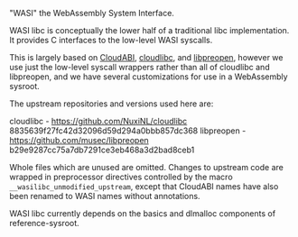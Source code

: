 "WASI" the WebAssembly System Interface.

WASI libc is conceptually the lower half of a traditional libc implementation.
It provides C interfaces to the low-level WASI syscalls.

This is largely based on [CloudABI], [cloudlibc], and [libpreopen], however we
use just the low-level syscall wrappers rather than all of cloudlibc and
libpreopen, and we have several customizations for use in a WebAssembly sysroot.

[CloudABI]: https://github.com/NuxiNL/cloudabi
[cloudlibc]: https://github.com/NuxiNL/cloudlibc
[libpreopen]: https://github.com/musec/libpreopen

The upstream repositories and versions used here are:

cloudlibc - https://github.com/NuxiNL/cloudlibc 8835639f27fc42d32096d59d294a0bbb857dc368
libpreopen - https://github.com/musec/libpreopen b29e9287cc75a7db7291ce3eb468a3d2bad8ceb1

Whole files which are unused are omitted. Changes to upstream code are wrapped
in preprocessor directives controlled by the macro `__wasilibc_unmodified_upstream`,
except that CloudABI names have also been renamed to WASI names without annotations.

WASI libc currently depends on the basics and dlmalloc components of reference-sysroot.
